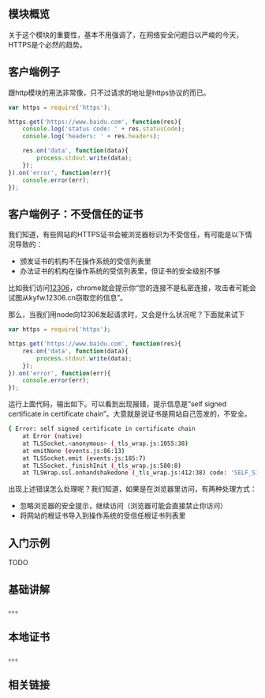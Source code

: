 ## 模块概览

关于这个模块的重要性，基本不用强调了，在网络安全问题日以严峻的今天，HTTPS是个必然的趋势。

## 客户端例子

跟http模块的用法非常像，只不过请求的地址是https协议的而已。

```js
var https = require('https');

https.get('https://www.baidu.com', function(res){
    console.log('status code: ' + res.statusCode);
    console.log('headers: ' + res.headers);

    res.on('data', function(data){
        process.stdout.write(data);
    });
}).on('error', function(err){
    console.error(err);
});
```

## 客户端例子：不受信任的证书

我们知道，有些网站的HTTPS证书会被浏览器标识为不受信任，有可能是以下情况导致的：

* 颁发证书的机构不在操作系统的受信列表里
* 办法证书的机构在操作系统的受信列表里，但证书的安全级别不够

比如我们访问[12306](https://kyfw.12306.cn/otn/regist/init)，chrome就会提示你“您的连接不是私密连接，攻击者可能会试图从kyfw.12306.cn窃取您的信息”。

那么，当我们用node向12306发起请求时，又会是什么状况呢？下面就来试下

```js
var https = require('https');

https.get('https://www.baidu.com', function(res){
    res.on('data', function(data){
        process.stdout.write(data);
    });
}).on('error', function(err){
    console.error(err);
});
```

运行上面代码，输出如下。可以看到出现报错，提示信息是“self signed certificate in certificate chain”。大意就是说证书是网站自己签发的，不安全。

```bash
{ Error: self signed certificate in certificate chain
    at Error (native)
    at TLSSocket.<anonymous> (_tls_wrap.js:1055:38)
    at emitNone (events.js:86:13)
    at TLSSocket.emit (events.js:185:7)
    at TLSSocket._finishInit (_tls_wrap.js:580:8)
    at TLSWrap.ssl.onhandshakedone (_tls_wrap.js:412:38) code: 'SELF_SIGNED_CERT_IN_CHAIN' }
```

出现上述错误怎么处理呢？我们知道，如果是在浏览器里访问，有两种处理方式：

* 忽略浏览器的安全提示，继续访问（浏览器可能会直接禁止你访问）
* 将网站的根证书导入到操作系统的受信任根证书列表里



## 入门示例

TODO

## 基础讲解

。。。


## 本地证书

。。。


## 相关链接